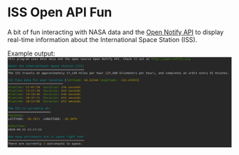 # ISS Open API Fun
A bit of fun interacting with NASA data and the [Open Notify API](http://open-notify.org) to display real-time information about the International Space Station (ISS). 

Example output:
![Example](/images/issapiexample.png)
